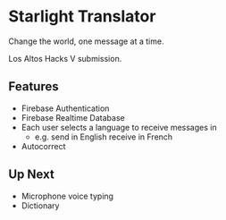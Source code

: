 # Starlight Translator

Change the world, one message at a time.

Los Altos Hacks V submission.

## Features

- Firebase Authentication
- Firebase Realtime Database
- Each user selects a language to receive messages in
  - e.g. send in English receive in French
- Autocorrect


## Up Next

- Microphone voice typing
- Dictionary
